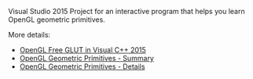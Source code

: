 Visual Studio 2015 Project for an interactive program that helps you learn OpenGL geometric primitives.

More details: 

* [OpenGL Free GLUT in Visual C++ 2015](http://mycodelog.com/2015/10/08/opengl-freeglut-in-visual-studio-2015/)
* [OpenGL Geometric Primitives - Summary](http://mycodelog.com/2008/03/01/opengl-geometric-primitives/)
* [OpenGL Geometric Primitives - Details](http://www.codeproject.com/Articles/23991/OpenGL-Geometric-Primitives)

